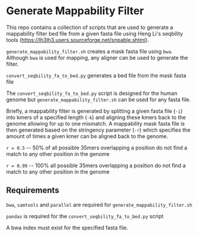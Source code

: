 # Generate Mappability Filter

This repo contains a collection of scripts that are used to generate a mappability filter bed file from a given fasta file using Heng Li's seqbility tools (https://lh3lh3.users.sourceforge.net/snpable.shtml). 

`generate_mappability_filter.sh` creates a mask fasta file using `bwa`. Although `bwa` is used for mapping, any aligner can be used to generate the filter.

`convert_seqbility_fa_to_bed.py` generates a bed file from the mask fasta file

The `convert_seqbility_fa_to_bed.py` script is designed for the human genome but `generate_mappability_filter.sh` can be used for any fasta file.

Briefly, a mappability filter is generated by splitting a given fasta file (`-i`) into kmers of a specified length (`-k`) and aligning these kmers back to the genome allowing for up to one mismatch. A mappability mask fasta file is then generated based on the stringency parameter (`-r`) which specifies the amount of times a given kmer can be aligned back to the genome.

`r = 0.5` -- 50% of all possible 35mers overlapping a position do not find a match to any other position in the genome

`r = 0.99` -- 100% all possible 35mers overlapping a position do not find a match to any other position in the genome

## Requirements
`bwa`, `samtools` and `parallel` are required for `generate_mappability_filter.sh`

`pandas` is required for the `convert_seqbility_fa_to_bed.py` script

A bwa index must exist for the specified fasta file.
